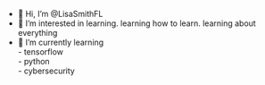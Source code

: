 - 👋 Hi, I’m @LisaSmithFL
- 👀 I’m interested in learning. learning how to learn. learning about everything
- 🌱 I’m currently learning<br>
        - tensorflow<br>
        - python<br>
        - cybersecurity<br>

<!---
LisaSmithFL/LisaSmithFL is a ✨ special ✨ repository because its `README.md` (this file) appears on your GitHub profile.
You can click the Preview link to take a look at your changes.
--->

